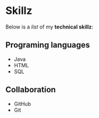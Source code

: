 # Skillz

Below is a _list_ of my **technical skillz**:

## Programing languages
- Java
- HTML
- SQL

## Collaboration
- GitHub
- Git
